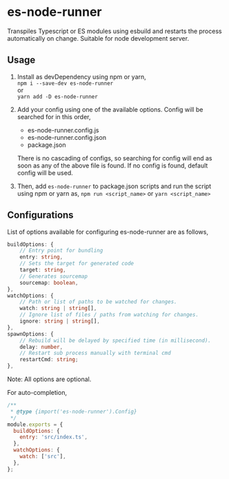 # es-node-runner

Transpiles Typescript or ES modules using esbuild and restarts the process automatically on change. Suitable for node development server.

## Usage

1. Install as devDependency using npm or yarn,</br>
   `npm i --save-dev es-node-runner`</br>
   or</br>
   `yarn add -D es-node-runner`

2. Add your config using one of the available options. Config will be searched for in this order,</br>

   - es-node-runner.config.js
   - es-node-runner.config.json
   - package.json

   There is no cascading of configs, so searching for config will end as soon as any of the above file is found. If no config is found, default config will be used.

3. Then, add `es-node-runner` to package.json scripts and run the script using npm or yarn as, `npm run <script_name>` or `yarn <script_name>`

## Configurations

List of options available for configuring es-node-runner are as follows,

```ts
buildOptions: {
    // Entry point for bundling
    entry: string,
    // Sets the target for generated code
    target: string,
    // Generates sourcemap
    sourcemap: boolean,
},
watchOptions: {
    // Path or list of paths to be watched for changes.
    watch: string | string[],
    // Ignore list of files / paths from watching for changes.
    ignore: string | string[],
},
spawnOptions: {
    // Rebuild will be delayed by specified time (in millisecond).
    delay: number,
    // Restart sub process manually with terminal cmd
    restartCmd: string;
},
```

Note: All options are optional.

For auto-completion,

```js
/**
 * @type {import('es-node-runner').Config}
 */
module.exports = {
  buildOptions: {
    entry: 'src/index.ts',
  },
  watchOptions: {
    watch: ['src'],
  },
};
```
